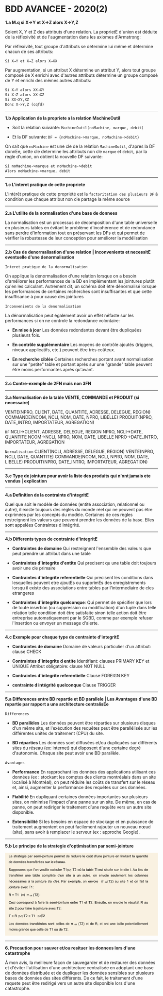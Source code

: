 # BDD AVANCEE - 2020(2)

**1.a M.q si X->Y et X->Z alors X->Y,Z**

Soient X, Y et Z des attributs d'une relation. La proprietE d'union est déduite de la réflexivité et de l'augmentation dans les axiomes d'Armstrong:

Par réflexivité, tout groupe d'attributs se détermine lui même et détermine chacun de ses attributs:
```
Si X→Y et X→Z alors X→XX
```

Par augmentation, si un attribut X détermine un attribut Y, alors tout groupe composé de X enrichi avec d'autres attributs détermine un groupe composé de Y et enrichi des mêmes autres attributs:
```
Si X→Y alors XX→XY
Si X→Z alors XX→XZ 
Si XX→XY,XZ
Donc X->Y,Z (cqfd)
```

---

**1.b Application de la propriete a la relation MachineOutil**
- Soit la relation suivante:
`MachineOutil(noMachine, marque, debit)`

- Et la DF suivante:
`DF = {noMachine->marque, noMachine->debit}`

On sait que `noMachine` est une cle de la relation `MachineOutil`, d'apres la DF donnEe, cette cle determine les attributs non cle `marque` et `debit`, par la regle d'union, on obtient la nouvelle DF suivante:
```
Si noMachine->marque et noMachine->debit
Alors noMachine->marque, debit
```

---

**1.c L'interet pratique de cette propriete**

L'intérêt pratique de cette propriété est la `factoritation des plusieurs DF` à condition que chaque attribut non cle partage la même source

---

**2.a L'utilite de la normalisation d'une base de donnees**

La normalisation est un processus de décomposition d'une table universelle en plusieurs tables en évitant le problème d'incohérence et de redondance sans perdre d'information tout en préservant les DFs et qui permet de vérifier la robustesse de leur conception pour améliorer la modélisation

---

**2.b Cas de denormalisation d'une relation | inconvenients et necessitE eventuelle d'une denormalisation**

`Interet pratique de la denormalisation`

On applique la denormalisation d'une relation lorsque on a besoin d'améliorer les performances de la BD en implémentant les jointures plutôt qu'en les calculant. Autrement dit, un schéma doit être dénormalisé lorsque les performances de certaines recherches sont insuffisantes et que cette insuffisance à pour cause des jointures

`Inconvenients de la denormalisation`

La dénormalisation peut également avoir un effet néfaste sur les performances si on ne controle la redondance volontaire:

- **En mise à jour**
Les données redondantes devant être dupliquées plusieurs fois.

- **En contrôle supplémentaire**
Les moyens de contrôle ajoutés (triggers, niveaux applicatifs, etc.) peuvent être très coûteux.

- **En recherche ciblée**
Certaines recherches portant avant normalisation sur une "petite" table et portant après sur une "grande" table peuvent être moins performantes après qu'avant.

---

**2.c Contre-exemple de 2FN mais non 3FN**

---

**3.a Normalisation de la table VENTE, COMMANDE et PRODUIT (si necessaire)**

VENTE(NPRO, CLIENT, DATE, QUANTITE, ADRESSE, DELEGUE, REGION)
COMMANDE(NCOM, NCLI, NOM, DATE, NPRO, LIBELLE)
PRODUIT(NPRO, DATE_INTRO, IMPORTATEUR, AGREGATION)

`DF`
NCLI->CLIENT, ADRESSE, DELEGUE, REGION
NPRO, NCLI->DATE, QUANTITE
NCOM->NCLI, NPRO, NOM, DATE, LIBELLE
NPRO->DATE_INTRO, IMPORTATEUR, AGREGATION

`Normalisation`
CLIENT(NCLI, ADRESSE, DELEGUE, REGION)
VENTE(NPRO, NCLI, DATE, QUANTITE)
COMMANDE(NCOM, NCLI, NPRO, NOM, DATE, LIBELLE)
PRODUIT(NPRO, DATE_INTRO, IMPORTATEUR, AGREGATION)

---

**3.c Type de jointure pour avoir la liste des produits qui n'ont jamais ete vendus | explication**

---

**4.a Definition de la contrainte d'integritE**

Quel que soit le modèle de données (entité association, relationnel ou autre), il existe toujours des règles du monde réel qui ne peuvent pas être exprimées par les concepts du modèle. Certaines de ces règles restreignent les valeurs que peuvent prendre les données de la base. Elles sont appelées Contraintes d intégrité.

---

**4.b Differents types de contrainte d'integritE**

- **Contraintes de domaine** 
Qui restreignent l'ensemble des valeurs que peut prendre un attribut dans une table 
  
- **Contraintes d'integrite d'entite**
Qui precisent qu une table doit toujours avoir une cle primaire 
  
- **Contraintes d'integrite referentielle**
Qui precisent les conditions dans lesquelles peuvent etre ajoutEs ou supprimEs des enregistrements lorsqu il existe des associations entre tables par l'intermediaire de cles etrangeres
  
- **Contraintes d'integrite quelconque**: 
Qui permet de spécifier que lors de toute insertion (ou suppression ou modification) d'un tuple dans telle relation telle condition doit être satisfaite sinon telle action doit être entreprise automatiquement par le SGBD, comme par exemple refuser l'insertion ou envoyer un message d'alerte.

---

**4.c Exemple pour chaque type de contrainte d'integritE**

- **Contraintes de domaine**
Domaine de valeurs particulier d'un attribut: clause CHECK 

- **Contraintes d'integrite d entite**
Identifiant: clauses PRIMARY KEY et UNIQUE 
Attribut obligatoire: clause NOT NULL 

- **Contraintes d'integrite referentielle**
Clause FOREIGN KEY

- **contrainte d intégrité quelconque**
Clause TRIGGER

---

**5.a Differences entre BD repartie et BD parallele | Les Avantages d'une BD repartie par rapport a une architecture centralisEe**

`Differences`

- **BD parallèles**
Les données peuvent être réparties sur plusieurs disques d'un même site, et l'exécution des requêtes peut être parallélisée sur les différentes unités de traitement (CPU) du site.
 
- **BD réparties**
Les données sont diffusées et/ou dupliquées sur différents sites du réseau (ex: internet) qui disposent d'une certaine degré d'autonomie. Chaque site peut avoir une BD parallèle.

`Avantages`

- **Performance** 
En rapprochant les données des applications utilisant ces données (ex : stockant les comptes des clients montréalais dans un site localisé à Montréal), on peut réduire les coûts de transfert sur le réseau et, ainsi, augmenter la performance des requêtes sur ces données. 

- **Fiabilité**
En dupliquant certaines données importantes sur plusieurs sites, on minimise l’impact d’une panne sur un site. De même, en cas de panne, on peut rediriger le traitement d’une requête vers un autre site disponible. 

- **Extensibilité**
Si les besoins en espace de stockage et en puissance de traitement augmentent on peut facilement rajouter un nouveau nœud (site), sans avoir à remplacer le serveur (ex : approche Google).

---

**5.b Le principe de la strategie d'optimisation par semi-jointure**

![project exemple](../../_RESUME_/m1i-bddAvancee-res-pack/assets/semi-jointure.png)

---

**6. Precaution pour sauver et/ou resituer les donnees lors d'une catastrophe**

À mon avis, la meilleure façon de sauvegarder et de restaurer des données et d'éviter l'utilisation d'une architecture centralisée en adoptant une base de données distribuée et de dupliquer les données sensibles sur plusieurs bases de données des sites différents. De ce fait, le traitement d'une requete peut être redirigé vers un autre site disponible lors d'une catastrophe.